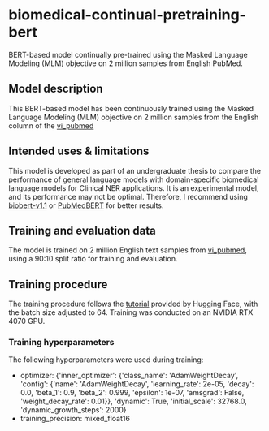 # biomedical-continual-pretraining-bert
BERT-based model continually pre-trained using the Masked Language Modeling (MLM) objective on 2 million samples from English PubMed.

## Model description

This BERT-based model has been continuously trained using the Masked Language Modeling (MLM) objective on 2 million samples from the English column of the [vi_pubmed](https://huggingface.co/datasets/VietAI/vi_pubmed)

## Intended uses & limitations

This model is developed as part of an undergraduate thesis to compare the performance of general language models with domain-specific biomedical language models for Clinical NER applications. It is an experimental model, and its performance may not be optimal. Therefore, I recommend using [biobert-v1.1](https://huggingface.co/dmis-lab/biobert-v1.1) or [PubMedBERT](https://huggingface.co/microsoft/BiomedNLP-BiomedBERT-base-uncased-abstract-fulltext) for better results.

## Training and evaluation data

The model is trained on 2 million English text samples from [vi_pubmed](https://huggingface.co/datasets/VietAI/vi_pubmed), using a 90:10 split ratio for training and evaluation.

## Training procedure
The training procedure follows the [tutorial](https://huggingface.co/docs/transformers/tasks/masked_language_modeling) provided by Hugging Face, with the batch size adjusted to 64. Training was conducted on an NVIDIA RTX 4070 GPU.
### Training hyperparameters

The following hyperparameters were used during training:
- optimizer: {'inner_optimizer': {'class_name': 'AdamWeightDecay', 'config': {'name': 'AdamWeightDecay', 'learning_rate': 2e-05, 'decay': 0.0, 'beta_1': 0.9, 'beta_2': 0.999, 'epsilon': 1e-07, 'amsgrad': False, 'weight_decay_rate': 0.01}}, 'dynamic': True, 'initial_scale': 32768.0, 'dynamic_growth_steps': 2000}
- training_precision: mixed_float16
